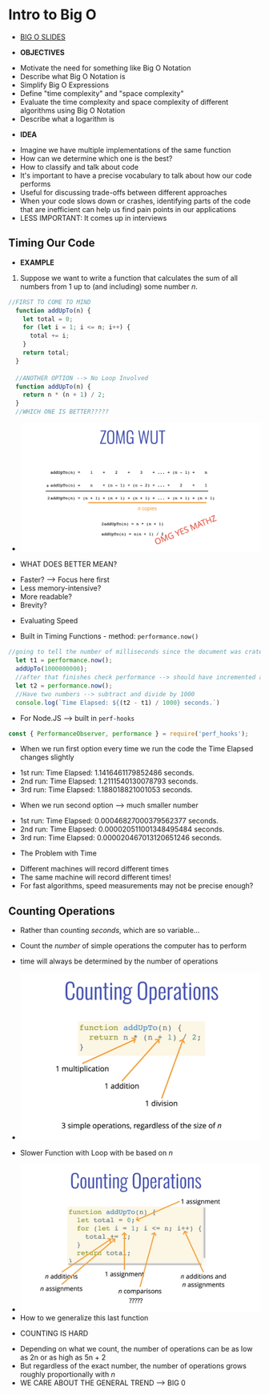 # Intro to Big O
* [BIG O SLIDES](https://cs.slides.com/colt_steele/big-o-notation)

* **OBJECTIVES**
- Motivate the need for something like Big O Notation
- Describe what Big O Notation is
- Simplify Big O Expressions
- Define "time complexity" and "space complexity"
- Evaluate the time complexity and space complexity of different algorithms using Big O Notation
- Describe what a logarithm is

* **IDEA**
- Imagine we have multiple implementations of the same function
- How can we determine which one is the best?
- How to classify and talk about code
- It's important to have a precise vocabulary to talk about how our code performs
- Useful for discussing trade-offs between different approaches
- When your code slows down or crashes, identifying parts of the code that are inefficient can help us find pain points in our applications 
- LESS IMPORTANT: It comes up in interviews

## Timing Our Code
* **EXAMPLE**
1. Suppose we want to write a function that calculates the sum of all numbers from 1 up to (and including) some number *n*.
```js
//FIRST TO COME TO MIND
  function addUpTo(n) {
    let total = 0;
    for (let i = 1; i <= n; i++) {
      total += i;
    }
    return total;
  }

  //ANOTHER OPTION --> No Loop Involved
  function addUpTo(n) {
    return n * (n + 1) / 2;
  }
  //WHICH ONE IS BETTER?????
```
- ![SLIDE ON SECOND OPTION MATH](assets/timing1.png)

* WHAT DOES BETTER MEAN?
- Faster? --> Focus here first
- Less memory-intensive?
- More readable?
- Brevity?

* Evaluating Speed
- Built in Timing Functions - method: `performance.now()`
```js
//going to tell the number of milliseconds since the document was crated (since the window was opened) --> save to variable before calling function 
  let t1 = performance.now();
  addUpTo(1000000000);
  //after that finishes check performance --> should have incremented a bunch of of milliseconds 
  let t2 = performance.now();
  //Have two numbers --> subtract and divide by 1000
  console.log(`Time Elapsed: ${(t2 - t1) / 1000} seconds.`)
```
* For Node.JS --> built in `perf-hooks`
```js
const { PerformanceObserver, performance } = require('perf_hooks');
```
* When we run first option every time we run the code the Time Elapsed changes slightly
- 1st run: Time Elapsed: 1.1416461179852486 seconds.
- 2nd run: Time Elapsed: 1.2111540130078793 seconds.
- 3rd run: Time Elapsed: 1.188018821001053 seconds.

* When we run second option --> much smaller number
- 1st run: Time Elapsed: 0.00046827000379562377 seconds.
- 2nd run: Time Elapsed: 0.000020511001348495484 seconds.
- 3rd run: Time Elapsed: 0.000020467013120651246 seconds.

* The Problem with Time
- Different machines will record different times
- The same machine will record different times!
- For fast algorithms, speed measurements may not be precise enough?

## Counting Operations
- Rather than counting *seconds*, which are so variable...
- Count the *number* of simple operations the computer has to perform
- time will always be determined by the number of operations 

- ![COUNTING FASTER EXAMPLE](assets/counting1.png)
* Slower Function with Loop with be based on *n*
- ![COUNTING SLOWER EXAMPLE](assets/counting2.png)
- How to we generalize this last function
* COUNTING IS HARD
- Depending on what we count, the number of operations can be as low as 2n or as high as 5n + 2
- But regardless of the exact number, the number of operations grows roughly proportionally with *n*
- WE CARE ABOUT THE GENERAL TREND --> BIG 0

























